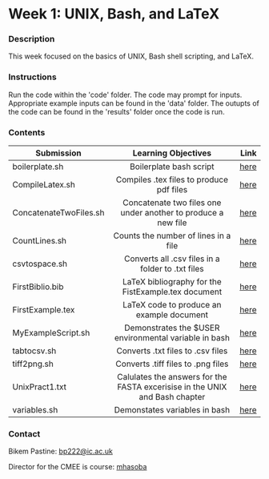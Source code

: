 # Week 1: UNIX, Bash, and LaTeX

### Description
This week focused on the basics of UNIX, Bash shell scripting, and LaTeX.

### Instructions
Run the code within the 'code' folder. The code may prompt for inputs. Appropriate example inputs can be found in the 'data' folder. The outupts of the code can be found in the 'results' folder once the code is run. 

### Contents
| Submission  |      Learning Objectives      |  Link |
|----------|:-------------:|------:|
| boilerplate.sh |  Boilerplate bash script | [here](https://github.com/bikempastine/CMEECourseWork/blob/main/week1/code/boilerplate.sh) |
| CompileLatex.sh |   Compiles .tex files to produce pdf files   |   [here](https://github.com/bikempastine/CMEECourseWork/blob/main/week1/code/CompileLaTex.sh) |
| ConcatenateTwoFiles.sh |   Concatenate two files one under another to produce a new file  |   [here](https://github.com/bikempastine/CMEECourseWork/tree/main/week2) |
| CountLines.sh |   Counts the number of lines in a file  |   [here](https://github.com/bikempastine/CMEECourseWork/blob/main/week1/code/ConcatenateTwoFiles.sh) |
|  csvtospace.sh |  Converts all .csv files in a folder to .txt files   |   [here](https://github.com/bikempastine/CMEECourseWork/blob/main/week1/code/csvtospace.sh) |
| FirstBiblio.bib |   LaTeX bibliography for the FistExample.tex document  |   [here](https://github.com/bikempastine/CMEECourseWork/blob/main/week1/code/FirstBiblio.bib) |
| FirstExample.tex |   LaTeX code to produce an example document  |   [here](https://github.com/bikempastine/CMEECourseWork/blob/main/week1/code/FirstExample.tex) |
| MyExampleScript.sh |   Demonstrates the  $USER environmental variable in bash  |   [here](https://github.com/bikempastine/CMEECourseWork/blob/main/week1/code/MyExampleScript.sh) |
| tabtocsv.sh |   Converts .txt files to .csv files  |   [here](https://github.com/bikempastine/CMEECourseWork/blob/main/week1/code/tabtocsv.sh) |
| tiff2png.sh |   Converts .tiff files to .png files  |   [here](https://github.com/bikempastine/CMEECourseWork/blob/main/week1/code/tiff2png.sh) |
| UnixPract1.txt |   Calulates the answers for the FASTA excerisise in the UNIX and Bash chapter  |   [here](https://github.com/bikempastine/CMEECourseWork/blob/main/week1/code/UnixPract1.txt) |
| variables.sh |  Demonstates variables in bash  |   [here](https://github.com/bikempastine/CMEECourseWork/blob/main/week1/code/variables.sh) |
### Contact
Bikem Pastine: bp222@ic.ac.uk

Director for the CMEE is course: [mhasoba](https://github.com/mhasoba/TheMulQuaBio)